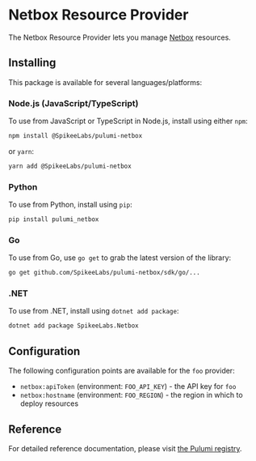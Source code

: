 # Netbox Resource Provider

The Netbox Resource Provider lets you manage [Netbox](https://netbox.dev) resources.

## Installing

This package is available for several languages/platforms:

### Node.js (JavaScript/TypeScript)

To use from JavaScript or TypeScript in Node.js, install using either `npm`:

```bash
npm install @SpikeeLabs/pulumi-netbox
```

or `yarn`:

```bash
yarn add @SpikeeLabs/pulumi-netbox
```

### Python

To use from Python, install using `pip`:

```bash
pip install pulumi_netbox
```

### Go

To use from Go, use `go get` to grab the latest version of the library:

```bash
go get github.com/SpikeeLabs/pulumi-netbox/sdk/go/...
```

### .NET

To use from .NET, install using `dotnet add package`:

```bash
dotnet add package SpikeeLabs.Netbox
```

## Configuration

The following configuration points are available for the `foo` provider:

- `netbox:apiToken` (environment: `FOO_API_KEY`) - the API key for `foo`
- `netbox:hostname` (environment: `FOO_REGION`) - the region in which to deploy resources

## Reference

For detailed reference documentation, please visit [the Pulumi registry](https://www.pulumi.com/registry/packages/netbox/api-docs/).
